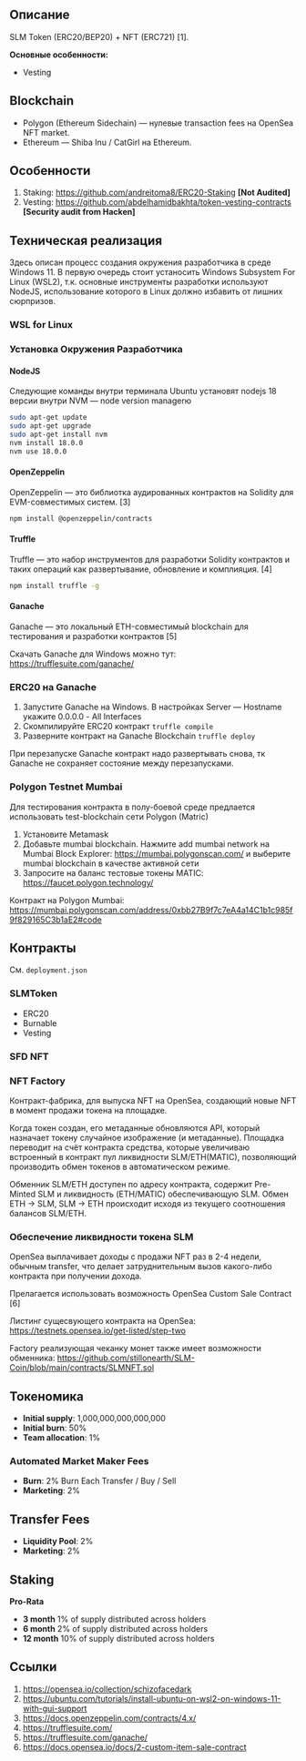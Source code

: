 ## Описание

SLM Token (ERC20/BEP20) + NFT (ERC721) [1].

**Основные особенности:**

* Vesting

## Blockchain

* Polygon (Ethereum Sidechain) — нулевые transaction fees на OpenSea NFT market.
* Ethereum — Shiba Inu / CatGirl на Ethereum.

## Особенности

1. Staking: https://github.com/andreitoma8/ERC20-Staking **[Not Audited]**
2. Vesting: https://github.com/abdelhamidbakhta/token-vesting-contracts **[Security audit from Hacken]**

## Техническая реализация

Здесь описан процесс создания окружения разработчика в среде Windows 11. В первую очередь стоит устаносить Windows Subsystem For Linux (WSL2), т.к. основные инструменты разработки используют NodeJS, использование которого в Linux должно избавить от лишних сюрпризов.

### WSL for Linux

### Установка Окружения Разработчика

#### NodeJS

Следующие команды внутри терминала Ubuntu установят nodejs 18 версии внутри NVM — node version managerю

```bash
sudo apt-get update
sudo apt-get upgrade
sudo apt-get install nvm
nvm install 18.0.0
nvm use 18.0.0 
```

#### OpenZeppelin

OpenZeppelin — это библиотка аудированных контрактов на Solidity для EVM-совместимых систем. [3]

```bash
npm install @openzeppelin/contracts
```

#### Truffle 

Truffle — это набор инструментов для разработки Solidity контрактов и таких операций как развертывание, обновление и комплияция. [4]

```bash
npm install truffle -g
```

#### Ganache

Ganache — это локальный ETH-совместимый blockchain для тестирования и разработки контрактов [5]

Скачать Ganache для Windows можно тут: <https://trufflesuite.com/ganache/>

### ERC20 на Ganache

1. Запустите Ganache на Windows. В настройках Server — Hostname укажите 0.0.0.0 - All Interfaces
2. Скомпилируйте ERC20 контракт ```truffle compile```
3. Разверните контракт на Ganache Blockchain ```truffle deploy``` 

При перезапуске Ganache контракт надо развертывать снова, тк Ganache не сохраняет состояние между перезапусками.

### Polygon Testnet Mumbai

Для тестирования контракта в полу-боевой среде предлается использовать test-blockchain сети Polygon (Matric)

1. Установите Metamask
2. Добавьте mumbai blockchain. Нажмите add mumbai network на Mumbai Block Explorer: https://mumbai.polygonscan.com/ и выберите mumbai blockchain в качестве активной сети
3. Запросите на баланс тестовые токены MATIC: https://faucet.polygon.technology/

Контракт на Polygon Mumbai: https://mumbai.polygonscan.com/address/0xbb27B9f7c7eA4a14C1b1c985f9f829165C3b1aE2#code

## Контракты

См. `deployment.json`

### SLMToken

* ERC20
* Burnable
* Vesting

### SFD NFT

### NFT Factory

Контракт-фабрика, для выпуска NFT на OpenSea, создающий новые NFT в момент продажи токена на площадке.

Когда токен создан, его метаданные обновляются API, который назначает токену случайное изображение (и метаданные).
Площадка переводит на счёт контракта средства, которые увеличиваю встроенный в контракт пул ликвидности SLM/ETH(MATIC), позволяющий производить обмен токенов в автоматическом режиме.

Обменник SLM/ETH доступен по адресу контракта, содержит Pre-Minted SLM и ликвидность (ETH/MATIC) обеспечивающую SLM. Обмен ETH -> SLM, SLM -> ETH происходит исходя из текущего соотношения балансов SLM/ETH.

### Обеспечение ликвидности токена SLM

OpenSea выплачивает доходы с продажи NFT раз в 2-4 недели, обычным transfer, что делает затруднительным вызов какого-либо контракта при получении дохода.

Прелагается использовать возможность OpenSea Custom Sale Contract [6]

Листинг сущесвующего контракта на OpenSea: https://testnets.opensea.io/get-listed/step-two

Factory реализующая чеканку монет также имеет возможности обменника: https://github.com/stillonearth/SLM-Coin/blob/main/contracts/SLMNFT.sol

## Токеномика

* **Initial supply**: 1,000,000,000,000,000
* **Initial burn**: 50%
* **Team allocation**: 1%

### Automated Market Maker Fees

* **Burn**: 2% Burn Each Transfer / Buy / Sell
* **Marketing**: 2%

## Transfer Fees

* **Liquidity Pool**: 2%
* **Marketing**: 2%

## Staking 

**Pro-Rata**

* **3 month**  1% of supply distributed across holders
* **6 month**  2% of supply distributed across holders
* **12 month**  10% of supply distributed across holders
    
## Ссылки 

1. https://opensea.io/collection/schizofacedark
2. https://ubuntu.com/tutorials/install-ubuntu-on-wsl2-on-windows-11-with-gui-support
3. https://docs.openzeppelin.com/contracts/4.x/
4. https://trufflesuite.com/
5. https://trufflesuite.com/ganache/
6. https://docs.opensea.io/docs/2-custom-item-sale-contract
